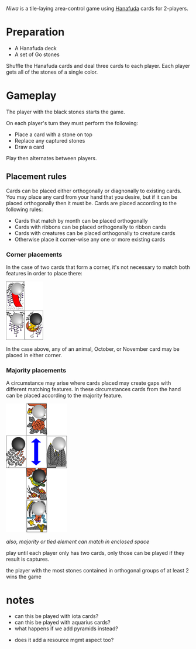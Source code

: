 *Niwa* is a tile-laying area-control game using [Hanafuda](http://www.pagat.com/class/flower.html) cards for 2-players.

Preparation
===========

 * A Hanafuda deck
 * A set of Go stones

Shuffle the Hanafuda cards and deal three cards to each player.  Each player gets all of the stones of a single color.

Gameplay
========

The player with the black stones starts the game.

On each player's turn they must perform the following:

 * Place a card with a stone on top
 * Replace any captured stones
 * Draw a card

Play then alternates between players.

Placement rules
----------------

Cards can be placed either orthogonally or diagnonally to existing cards. You may place any card from your hand that you desire, but if it can be placed orthogonally then it must be.  Cards are placed according to the following rules:

* Cards that match by month can be placed orthogonally
* Cards with ribbons can be placed orthogonally to ribbon cards
* Cards with creatures can be placed orthogonally to creature cards
* Otherwise place it corner-wise any one or more existing cards

### Corner placements

In the case of two cards that form a corner, it's not necessary to match both features in order to place there:

<img src="https://raw.githubusercontent.com/fogus/spiel/master/brettspiel/niwa/graphics/corner-placement.png" width="20%" height="20%">

In the case above, any of an animal, October, or November card may be placed in either corner.

### Majority placements

A circumstance may arise where cards placed may create gaps with different matching features.  In these circumstances cards from the hand can be placed according to the majority feature. 

<img src="https://raw.githubusercontent.com/fogus/spiel/master/brettspiel/niwa/graphics/majority-possible-placement.png" width="33%" height="33%">

*also, majority or tied element can match in enclosed space*

play until each player only has two cards, only those can be played if they result is captures.

the player with the most stones contained in orthogonal groups of at least 2 wins the game

# notes

* can this be played with iota cards?
* can this be played with aquarius cards?
* what happens if we add pyramids instead?
 - does it add a resource mgmt aspect too?
 
 